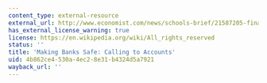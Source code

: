 ```yaml
---
content_type: external-resource
external_url: http://www.economist.com/news/schools-brief/21587205-final-article-our-series-financial-crisis-examines-best-way-make-banks
has_external_license_warning: true
license: https://en.wikipedia.org/wiki/All_rights_reserved
status: ''
title: 'Making Banks Safe: Calling to Accounts'
uid: 4b862ce4-530a-4ec2-8e31-b4324d5a7921
wayback_url: ''
---
```

